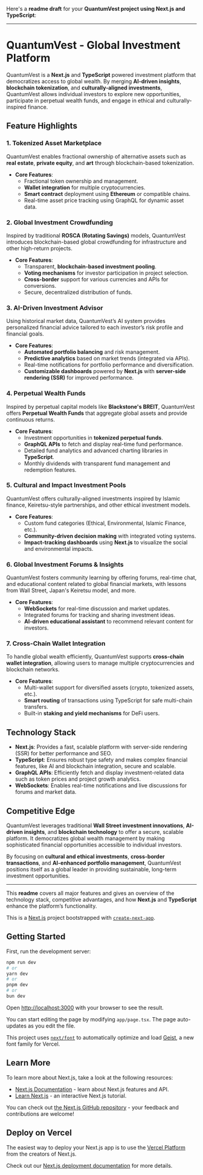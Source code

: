 Here's a **readme draft** for your **QuantumVest project using Next.js and TypeScript**:

---

# **QuantumVest - Global Investment Platform**
QuantumVest is a **Next.js** and **TypeScript** powered investment platform that democratizes access to global wealth. By merging **AI-driven insights**, **blockchain tokenization**, and **culturally-aligned investments**, QuantumVest allows individual investors to explore new opportunities, participate in perpetual wealth funds, and engage in ethical and culturally-inspired finance.

## **Feature Highlights**

### 1. **Tokenized Asset Marketplace**
QuantumVest enables fractional ownership of alternative assets such as **real estate**, **private equity**, and **art** through blockchain-based tokenization.
- **Core Features**:
  - Fractional token ownership and management.
  - **Wallet integration** for multiple cryptocurrencies.
  - **Smart contract** deployment using **Ethereum** or compatible chains.
  - Real-time asset price tracking using GraphQL for dynamic asset data.

### 2. **Global Investment Crowdfunding**
Inspired by traditional **ROSCA (Rotating Savings)** models, QuantumVest introduces blockchain-based global crowdfunding for infrastructure and other high-return projects.
- **Core Features**:
  - Transparent, **blockchain-based investment pooling**.
  - **Voting mechanisms** for investor participation in project selection.
  - **Cross-border** support for various currencies and APIs for conversions.
  - Secure, decentralized distribution of funds.

### 3. **AI-Driven Investment Advisor**
Using historical market data, QuantumVest’s AI system provides personalized financial advice tailored to each investor’s risk profile and financial goals.
- **Core Features**:
  - **Automated portfolio balancing** and risk management.
  - **Predictive analytics** based on market trends (integrated via APIs).
  - Real-time notifications for portfolio performance and diversification.
  - **Customizable dashboards** powered by **Next.js** with **server-side rendering (SSR)** for improved performance.

### 4. **Perpetual Wealth Funds**
Inspired by perpetual capital models like **Blackstone's BREIT**, QuantumVest offers **Perpetual Wealth Funds** that aggregate global assets and provide continuous returns.
- **Core Features**:
  - Investment opportunities in **tokenized perpetual funds**.
  - **GraphQL APIs** to fetch and display real-time fund performance.
  - Detailed fund analytics and advanced charting libraries in **TypeScript**.
  - Monthly dividends with transparent fund management and redemption features.

### 5. **Cultural and Impact Investment Pools**
QuantumVest offers culturally-aligned investments inspired by Islamic finance, Keiretsu-style partnerships, and other ethical investment models.
- **Core Features**:
  - Custom fund categories (Ethical, Environmental, Islamic Finance, etc.).
  - **Community-driven decision making** with integrated voting systems.
  - **Impact-tracking dashboards** using **Next.js** to visualize the social and environmental impacts.

### 6. **Global Investment Forums & Insights**
QuantumVest fosters community learning by offering forums, real-time chat, and educational content related to global financial markets, with lessons from Wall Street, Japan's Keiretsu model, and more.
- **Core Features**:
  - **WebSockets** for real-time discussion and market updates.
  - Integrated forums for tracking and sharing investment ideas.
  - **AI-driven educational assistant** to recommend relevant content for investors.

### 7. **Cross-Chain Wallet Integration**
To handle global wealth efficiently, QuantumVest supports **cross-chain wallet integration**, allowing users to manage multiple cryptocurrencies and blockchain networks.
- **Core Features**:
  - Multi-wallet support for diversified assets (crypto, tokenized assets, etc.).
  - **Smart routing** of transactions using TypeScript for safe multi-chain transfers.
  - Built-in **staking and yield mechanisms** for DeFi users.

## **Technology Stack**
- **Next.js**: Provides a fast, scalable platform with server-side rendering (SSR) for better performance and SEO.
- **TypeScript**: Ensures robust type safety and makes complex financial features, like AI and blockchain integration, secure and scalable.
- **GraphQL APIs**: Efficiently fetch and display investment-related data such as token prices and project growth analytics.
- **WebSockets**: Enables real-time notifications and live discussions for forums and market data.
  
## **Competitive Edge**
QuantumVest leverages traditional **Wall Street investment innovations**, **AI-driven insights**, and **blockchain technology** to offer a secure, scalable platform. It democratizes global wealth management by making sophisticated financial opportunities accessible to individual investors.

By focusing on **cultural and ethical investments**, **cross-border transactions**, and **AI-enhanced portfolio management**, QuantumVest positions itself as a global leader in providing sustainable, long-term investment opportunities.

---

This **readme** covers all major features and gives an overview of the technology stack, competitive advantages, and how **Next.js** and **TypeScript** enhance the platform’s functionality.



This is a [Next.js](https://nextjs.org) project bootstrapped with [`create-next-app`](https://nextjs.org/docs/app/api-reference/cli/create-next-app).

## Getting Started

First, run the development server:

```bash
npm run dev
# or
yarn dev
# or
pnpm dev
# or
bun dev
```

Open [http://localhost:3000](http://localhost:3000) with your browser to see the result.

You can start editing the page by modifying `app/page.tsx`. The page auto-updates as you edit the file.

This project uses [`next/font`](https://nextjs.org/docs/app/building-your-application/optimizing/fonts) to automatically optimize and load [Geist](https://vercel.com/font), a new font family for Vercel.

## Learn More

To learn more about Next.js, take a look at the following resources:

- [Next.js Documentation](https://nextjs.org/docs) - learn about Next.js features and API.
- [Learn Next.js](https://nextjs.org/learn) - an interactive Next.js tutorial.

You can check out [the Next.js GitHub repository](https://github.com/vercel/next.js) - your feedback and contributions are welcome!

## Deploy on Vercel

The easiest way to deploy your Next.js app is to use the [Vercel Platform](https://vercel.com/new?utm_medium=default-template&filter=next.js&utm_source=create-next-app&utm_campaign=create-next-app-readme) from the creators of Next.js.

Check out our [Next.js deployment documentation](https://nextjs.org/docs/app/building-your-application/deploying) for more details.
